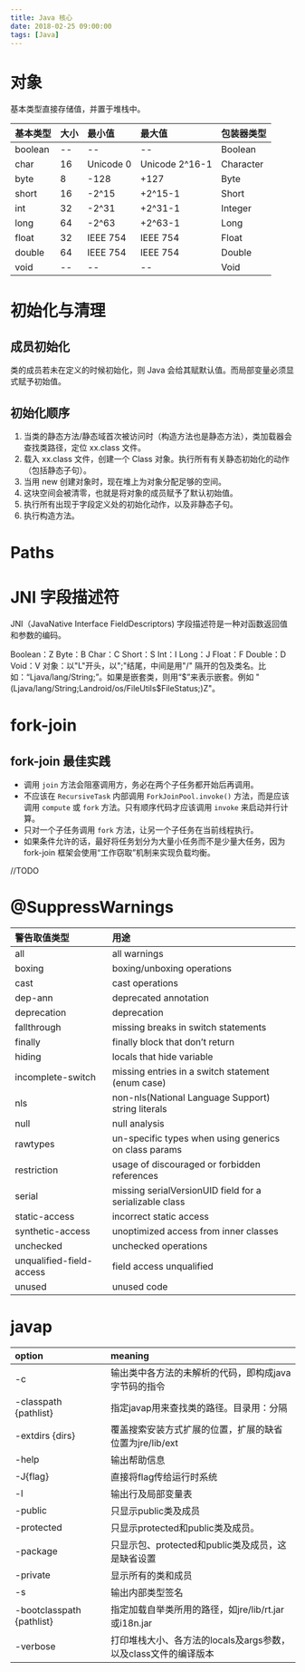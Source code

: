 ```yaml
---
title: Java 核心
date: 2018-02-25 09:00:00
tags: [Java]
---
```


# 对象

基本类型直接存储值，并置于堆栈中。

|基本类型|大小|最小值   |最大值        |包装器类型|
|:-------|:---|:--------|:-------------|:---------|
|boolean |--  |--       |--            |Boolean   |
|char    |16  |Unicode 0|Unicode 2^16-1|Character |
|byte    |8   |-128     |+127          |Byte      |
|short   |16  |-2^15    |+2^15-1       |Short     |
|int     |32  |-2^31    |+2^31-1       |Integer   |
|long    |64  |-2^63    |+2^63-1       |Long      |
|float   |32  |IEEE 754 |IEEE 754      |Float     |
|double  |64  |IEEE 754 |IEEE 754      |Double    |
|void    |--  |--       |--            |Void      |

# 初始化与清理

## 成员初始化

类的成员若未在定义的时候初始化，则 Java 会给其赋默认值。而局部变量必须显式赋予初始值。

## 初始化顺序

1. 当类的静态方法/静态域首次被访问时（构造方法也是静态方法），类加载器会查找类路径，定位 xx.class 文件。
2. 载入 xx.class 文件，创建一个 Class 对象。执行所有有关静态初始化的动作（包括静态子句）。
3. 当用 new 创建对象时，现在堆上为对象分配足够的空间。
4. 这块空间会被清零，也就是将对象的成员赋予了默认初始值。
5. 执行所有出现于字段定义处的初始化动作，以及非静态子句。
6. 执行构造方法。

# Paths

# JNI 字段描述符

JNI（JavaNative Interface FieldDescriptors) 字段描述符是一种对函数返回值和参数的编码。

Boolean：Z
Byte：B
Char：C
Short：S
Int：I
Long：J
Float：F
Double：D
Void：V
对象：以"L"开头，以";"结尾，中间是用"/" 隔开的包及类名。比如：“Ljava/lang/String;”。如果是嵌套类，则用“$”来表示嵌套。例如 "(Ljava/lang/String;Landroid/os/FileUtils$FileStatus;)Z"。

# fork-join

## fork-join 最佳实践

- 调用 `join` 方法会阻塞调用方，务必在两个子任务都开始后再调用。
- 不应该在 `RecursiveTask` 内部调用 `ForkJoinPool.invoke()` 方法，而是应该调用 `compute` 或 `fork` 方法。只有顺序代码才应该调用 `invoke` 来启动并行计算。
- 只对一个子任务调用 `fork` 方法，让另一个子任务在当前线程执行。
- 如果条件允许的话，最好将任务划分为大量小任务而不是少量大任务，因为 fork-join 框架会使用“工作窃取”机制来实现负载均衡。

//TODO

# @SuppressWarnings

|警告取值类型            |用途                                                   |
|:-----------------------|:------------------------------------------------------|
|all                     |all warnings                                           |
|boxing                  |boxing/unboxing operations                             |
|cast                    |cast operations                                        |
|dep-ann                 |deprecated annotation                                  |
|deprecation             |deprecation                                            |
|fallthrough             |missing breaks in switch statements                    |
|finally                 |finally block that don’t return                        |
|hiding                  |locals that hide variable                              |
|incomplete-switch       |missing entries in a switch statement (enum case)      |
|nls                     |non-nls(National Language Support) string literals     |
|null                    |null analysis                                          |
|rawtypes                |un-specific types when using generics on class params  |
|restriction             |usage of discouraged or forbidden references           |
|serial                  |missing serialVersionUID field for a serializable class|
|static-access           |incorrect static access                                |
|synthetic-access        |unoptimized access from inner classes                  |
|unchecked               |unchecked operations                                   |
|unqualified-field-access|field access unqualified                               |
|unused                  |unused code                                            |

# javap

|option                   |meaning                                                        |
|:------------------------|:--------------------------------------------------------------|
|-c                       |输出类中各方法的未解析的代码，即构成java字节码的指令           |
|-classpath {pathlist}    |指定javap用来查找类的路径。目录用：分隔                        |
|-extdirs {dirs}          |覆盖搜索安装方式扩展的位置，扩展的缺省位置为jre/lib/ext        |
|-help                    |输出帮助信息                                                   |
|-J{flag}                 |直接将flag传给运行时系统                                       |
|-l                       |输出行及局部变量表                                             |
|-public                  |只显示public类及成员                                           |
|-protected               |只显示protected和public类及成员。                              |
|-package                 |只显示包、protected和public类及成员，这是缺省设置              |
|-private                 |显示所有的类和成员                                             |
|-s                       |输出内部类型签名                                               |
|-bootclasspath {pathlist}|指定加载自举类所用的路径，如jre/lib/rt.jar或i18n.jar           |
|-verbose                 |打印堆栈大小、各方法的locals及args参数，以及class文件的编译版本|
